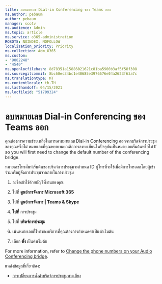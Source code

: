 ```yaml
---
title: ลบหมายเลข Dial-in Conferencing ของ Teams ออก
ms.author: pebaum
author: pebaum
manager: scotv
ms.audience: Admin
ms.topic: article
ms.service: o365-administration
ROBOTS: NOINDEX, NOFOLLOW
localization_priority: Priority
ms.collection: Adm_O365
ms.custom:
- "9002248"
- "4540"
ms.openlocfilehash: 8d78351a15886021621c81ba5900b3af5f58f308
ms.sourcegitcommit: 8bc60ec34bc1e40685e3976576e04a2623f63a7c
ms.translationtype: MT
ms.contentlocale: th-TH
ms.lasthandoff: 04/15/2021
ms.locfileid: "51799324"
---
```

# <a name="remove-teams-dial-in-conferencing-number"></a>ลบหมายเลข Dial-in Conferencing ของ Teams ออก

คุณต้องการความช่วยเหลือในการเอาหมายเลข Dial-in Conferencing ออกจากบริดจ์การประชุมของคุณหรือไม่ หมายเลขที่คุณพยายามยกเลิกการลงทะเบียนในปัจจุบันเป็นหมายเลขเริ่มต้นหรือไม่ If so you will first need to change the default number of the conferencing bridge.

หมายเลขโทรศัพท์เริ่มต้นของบริดจ์การประชุมจะกําหนด ID ผู้โทรที่จะใช้เมื่อมีการโทรออกโดยผู้เข้าร่วมหรือผู้จัดการประชุมจากภายในการประชุม

1. ลงชื่อเข้าใช้ด้วยบัญชีที่งานของคุณ

2. ไปที่ **ศูนย์การจัดการ Microsoft 365**

3. ไปที่ **ศูนย์การจัดการ | Teams & Skype**

4. **ไปที่** การประชุม

5. ไปที่ **บริดจ์การประชุม**

6. เน้นหมายเลขที่โทรของบริการที่คุณต้องการกําหนดค่าเป็นค่าเริ่มต้น

7. เลือก **ตั้ง** เป็นค่าเริ่มต้น

For more information, refer to [Change the phone numbers on your Audio Conferencing bridge](https://docs.microsoft.com/microsoftteams/change-the-phone-numbers-on-your-audio-conferencing-bridge).

แหล่งข้อมูลที่เกี่ยวข้อง:

- [การเปลี่ยนการตั้งค่าบริดจ์การประชุมทางเสียง](https://docs.microsoft.com/microsoftteams/change-the-settings-for-an-audio-conferencing-bridge)
